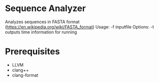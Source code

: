 # Sequence Analyzer
Analyzes sequences in FASTA format (https://en.wikipedia.org/wiki/FASTA_format)
Usage: -f inputfile
Options:
-t outputs time information for running

Prerequisites
=============
* LLVM
* clang++
* clang-format

